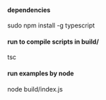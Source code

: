 #### dependencies
sudo npm install -g typescript

#### run to compile scripts in build/
tsc

#### run examples by node
node build/index.js
